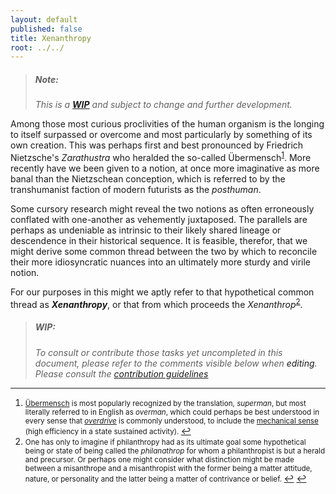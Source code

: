 ```yaml
---
layout: default
published: false
title: Xenanthropy
root: ../../
---
```


> ##### Note:
>  *This is a **[WIP](#wip)** and subject to change and further development.*

Among those most curious proclivities of the human organism is the longing to itself surpassed or overcome and most particularly by something of its own creation.  This was perhaps first and best pronounced by Friedrich Nietzsche's *Zarathustra* who heralded the so-called Übermensch<sup id="a1">[1](#f1)</sup>.  More recently have we been given to a notion, at once more imaginative as more banal than the Nietzschean conception, which is referred to by the transhumanist faction of modern futurists as the *posthuman*.

Some cursory research might reveal the two notions as often erroneously conflated with one-another as vehemently juxtaposed.  The parallels are perhaps as undeniable as intrinsic to their likely shared lineage or descendence in their historical sequence.  It is feasible, therefor, that we might derive some common thread between the two by which to reconcile their more idiosyncratic nuances into an ultimately more sturdy and virile notion.

For our purposes in this might we aptly refer to that hypothetical common thread as ***Xenanthropy***, or that from which proceeds the *Xenanthrop*<sup id="a2">[2](#f2)</sup>.

> ##### WIP:
>  *To consult or contribute those tasks yet uncompleted in this document, please refer to the comments visible below when <a onclick="goToGitHub('{{ site.github.repo }}', '{{ page.path }}')" title="edit on GitHub" class="link">editing</a>.  Please consult the [contribution guidelines](../../siteWiki/contributionGuidelines)*

<!--
#TODO: explain the use of *xen-* versus *post-* or *neo-*, for instance, particularly as it derives from Nietzsche's conception of the Übermensch as a being not fully understandable or relatable (really, wholly alien) from the limits of a human perspective nor relating to a *human, all too human* perspective. id:11
#TODO: explain the proposed method of developing/exploring Xenanthropy by means of a single collaborative and iterative document which might ultimately be published in any number of ways (on [gitbook](https://www.gitbook.com/book/rapidexpedition/xenanthropy/), to start with, but otherwise developed [here](https://github.com/rapidExpedition/Xenanthropy)), but also explain the idea that behind the document will be a more rapidly iterative wiki for that document to reference or otherwise draw off of. id:12
#TODO: explain the manner in which rapidExpedition stands as an onramp to Xenanthropy which is the core and very purpose of the organization. id:13
-->

---

 1. <small id="f1"> [Übermensch](https://en.wikipedia.org/wiki/%C3%9Cbermensch) is most popularly recognized by the translation, *superman*, but most literally referred to in English as *overman*, which could perhaps be best understood in every sense that *[overdrive](https://en.wiktionary.org/wiki/overdrive)* is commonly understood, to include the [mechanical sense](https://en.wikipedia.org/wiki/Overdrive_(mechanics)) (high efficiency in a state sustained activity). </small> [↩](#a1)
 2. <small id="f2"> One has only to imagine if philanthropy had as its ultimate goal some hypothetical being or state of being called the *philanathrop* for whom a philanthropist is but a herald and precursor.  Or perhaps one might consider what distinction might be made between a misanthrope and a misanthropist with the former being a matter attitude, nature, or personality and the latter being a matter of contrivance or belief. </small> [↩](#a2) </small> [↩](#a2)
